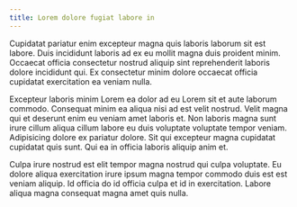 ```yaml
---
title: Lorem dolore fugiat labore in
---
```


Cupidatat pariatur enim excepteur magna quis laboris laborum sit est labore. Duis incididunt laboris ad ex eu mollit magna duis proident minim. Occaecat officia consectetur nostrud aliquip sint reprehenderit laboris dolore incididunt qui. Ex consectetur minim dolore occaecat officia cupidatat exercitation ea veniam nulla.

Excepteur laboris minim Lorem ea dolor ad eu Lorem sit et aute laborum commodo. Consequat minim ea aliqua nisi ad est velit nostrud. Velit magna qui et deserunt enim eu veniam amet laboris et. Non laboris magna sunt irure cillum aliqua cillum labore eu duis voluptate voluptate tempor veniam. Adipisicing dolore ex pariatur dolore. Sit qui excepteur magna cupidatat cupidatat quis sunt. Qui ea in officia laboris aliquip anim et.

Culpa irure nostrud est elit tempor magna nostrud qui culpa voluptate. Eu dolore aliqua exercitation irure ipsum magna tempor commodo duis est est veniam aliquip. Id officia do id officia culpa et id in exercitation. Labore aliqua magna consequat magna amet quis nulla.